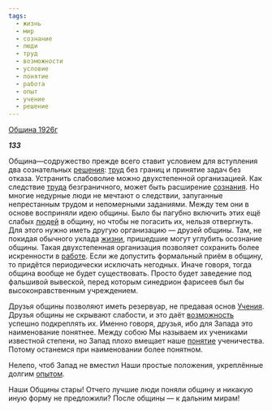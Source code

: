 ```yaml
---
tags:
  - жизнь
  - мир
  - сознание
  - люди
  - труд
  - возможности
  - условие
  - понятие
  - работа
  - опыт
  - учение
  - решение
---
```

[Община 1926г](https://127.0.0.1:4002/agni/1926)

___133___

Община—содружество прежде всего ставит условием для вступления два сознательных [решения](../../../tags/#решение): [труд](../../../tags/#труд) без границ и принятие задач без отказа. Устранить слабоволие можно двухстепенной организацией. Как следствие [труда](../../../tags/#труд) безграничного, может быть расширение [сознания](../../../tags/#[сознание](../../../tags/#сознание)). Но многие недурные люди не мечтают о следствии, запуганные непрестанным трудом и непомерными заданиями. Между тем они в основе восприняли идею общины. Было бы пагубно включить этих ещё слабых [людей](../../../tags/#люди) в общину, но чтобы не погасить их, нельзя отвергнуть. Для этого нужно иметь другую организацию — друзей общины. Там, не покидая обычного уклада [жизни](../../../tags/#жизнь), пришедшие могут углубить осознание общины. Такая двухстепенная организация позволяет сохранить более искренности в [работе](../../../tags/#работа). Если же допустить формальный приём в общину, то придётся периодически исключать негодных. Иначе говоря, тогда община вообще не будет существовать. Просто будет заведение под фальшивой вывеской, перед которым синедрион фарисеев был бы высоконравственным учреждением.   

Друзья общины позволяют иметь резервуар, не предавая основ [Учения](../../../tags/#учение). Друзья общины не скрывают слабости, и это даёт [возможность](../../../tags/#возможности) успешно подкреплять их. Именно говоря, друзья, ибо для Запада это наименование понятнее. Между собою Мы называем их учениками известной степени, но Запад плохо вмещает наше [понятие](../../../tags/#понятие) ученичества. Потому останемся при наименовании более понятном.   

Нелепо, чтоб Запад не вместил Наши простые положения, укреплённые долгим [опытом](../../../tags/#опыт).   

Наши Общины стары! Отчего лучшие люди поняли общину и никакую иную форму не предложили? После общины — к дальним мирам!   

